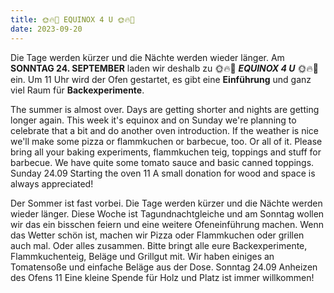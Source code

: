 ```yaml
---
title: 🌞🔥🌝 EQUINOX 4 U 🌞🔥🌝
date: 2023-09-20
---
```


Die Tage werden kürzer und die Nächte werden wieder länger. Am **SONNTAG 24. SEPTEMBER** laden wir deshalb zu 🌞🔥🌝 ***EQUINOX 4 U*** 🌞🔥🌝 ein. Um 11 Uhr wird der Ofen gestartet, es gibt eine **Einführung** und ganz viel Raum für **Backexperimente**.

The summer is almost over. Days are getting shorter and nights are getting longer again. This week it's equinox and on Sunday we're planning to celebrate that a bit and do another oven introduction. If the weather is nice we'll make some pizza or flammkuchen or barbecue, too. Or all of it.
Please bring all your baking experiments, flammkuchen teig, toppings and stuff for barbecue. We have quite some tomato sauce and basic canned toppings.
Sunday 24.09
Starting the oven 11
A small donation for wood and space is always appreciated!

Der Sommer ist fast vorbei. Die Tage werden kürzer und die Nächte werden wieder länger. Diese Woche ist Tagundnachtgleiche und am Sonntag wollen wir das ein bisschen feiern und eine weitere Ofeneinführung machen. Wenn das Wetter schön ist, machen wir Pizza oder Flammkuchen oder grillen auch mal. Oder alles zusammen.
Bitte bringt alle eure Backexperimente, Flammkuchenteig, Beläge und Grillgut mit. Wir haben einiges an Tomatensoße und einfache Beläge aus der Dose.
Sonntag 24.09
Anheizen des Ofens 11
Eine kleine Spende für Holz und Platz ist immer willkommen!
